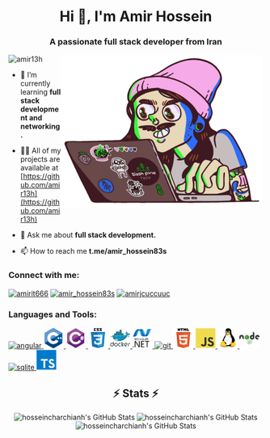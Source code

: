 <h1 align="center">Hi 👋, I'm Amir Hossein</h1>
<h3 align="center">A passionate full stack developer from Iran</h3>

<img align="right" width="400" src="1313.gif"/>

<p align="left"> <img src="https://komarev.com/ghpvc/?username=amir13h&label=Profile%20views&color=0e75b6&style=flat" alt="amir13h" /> </p>

- 🌱 I’m currently learning **full stack development and networking.**

- 👨‍💻 All of my projects are available at [https://github.com/amir13h](https://github.com/amir13h)

- 💬 Ask me about **full stack development.**

- 📫 How to reach me **t.me/amir_hossein83s**

<h3 align="left">Connect with me:</h3>
<p align="left">
<a href="https://twitter.com/amirit666" target="blank"><img align="center" src="https://raw.githubusercontent.com/rahuldkjain/github-profile-readme-generator/master/src/images/icons/Social/twitter.svg" alt="amirit666" height="30" width="40" /></a>
<a href="https://instagram.com/amir_hossein83s" target="blank"><img align="center" src="https://raw.githubusercontent.com/rahuldkjain/github-profile-readme-generator/master/src/images/icons/Social/instagram.svg" alt="amir_hossein83s" height="30" width="40" /></a>
<a href="https://discord.gg/amirjcuccuuc" target="blank"><img align="center" src="https://raw.githubusercontent.com/rahuldkjain/github-profile-readme-generator/master/src/images/icons/Social/discord.svg" alt="amirjcuccuuc" height="30" width="40" /></a>
</p>

<h3 align="left">Languages and Tools:</h3>
<p align="left"> <a href="https://angular.io" target="_blank" rel="noreferrer"> <img src="https://angular.io/assets/images/logos/angular/angular.svg" alt="angular" width="40" height="40"/> </a> <a href="https://www.w3schools.com/cpp/" target="_blank" rel="noreferrer"> <img src="https://raw.githubusercontent.com/devicons/devicon/master/icons/cplusplus/cplusplus-original.svg" alt="cplusplus" width="40" height="40"/> </a> <a href="https://www.w3schools.com/cs/" target="_blank" rel="noreferrer"> <img src="https://raw.githubusercontent.com/devicons/devicon/master/icons/csharp/csharp-original.svg" alt="csharp" width="40" height="40"/> </a> <a href="https://www.w3schools.com/css/" target="_blank" rel="noreferrer"> <img src="https://raw.githubusercontent.com/devicons/devicon/master/icons/css3/css3-original-wordmark.svg" alt="css3" width="40" height="40"/> </a> <a href="https://www.docker.com/" target="_blank" rel="noreferrer"> <img src="https://raw.githubusercontent.com/devicons/devicon/master/icons/docker/docker-original-wordmark.svg" alt="docker" width="40" height="40"/> </a> <a href="https://dotnet.microsoft.com/" target="_blank" rel="noreferrer"> <img src="https://raw.githubusercontent.com/devicons/devicon/master/icons/dot-net/dot-net-original-wordmark.svg" alt="dotnet" width="40" height="40"/> </a> <a href="https://git-scm.com/" target="_blank" rel="noreferrer"> <img src="https://www.vectorlogo.zone/logos/git-scm/git-scm-icon.svg" alt="git" width="40" height="40"/> </a> <a href="https://www.w3.org/html/" target="_blank" rel="noreferrer"> <img src="https://raw.githubusercontent.com/devicons/devicon/master/icons/html5/html5-original-wordmark.svg" alt="html5" width="40" height="40"/> </a> <a href="https://developer.mozilla.org/en-US/docs/Web/JavaScript" target="_blank" rel="noreferrer"> <img src="https://raw.githubusercontent.com/devicons/devicon/master/icons/javascript/javascript-original.svg" alt="javascript" width="40" height="40"/> </a> <a href="https://www.linux.org/" target="_blank" rel="noreferrer"> <img src="https://raw.githubusercontent.com/devicons/devicon/master/icons/linux/linux-original.svg" alt="linux" width="40" height="40"/> </a> <a href="https://nodejs.org" target="_blank" rel="noreferrer"> <img src="https://raw.githubusercontent.com/devicons/devicon/master/icons/nodejs/nodejs-original-wordmark.svg" alt="nodejs" width="40" height="40"/> </a> <a href="https://www.sqlite.org/" target="_blank" rel="noreferrer"> <img src="https://www.vectorlogo.zone/logos/sqlite/sqlite-icon.svg" alt="sqlite" width="40" height="40"/> </a> <a href="https://www.typescriptlang.org/" target="_blank" rel="noreferrer"> <img src="https://raw.githubusercontent.com/devicons/devicon/master/icons/typescript/typescript-original.svg" alt="typescript" width="40" height="40"/> </a> </p>

<h2 align="center">⚡ Stats ⚡</h2>
<div align=center>
<img width=390 src="https://github-readme-stats.vercel.app/api?username=hosseincharchianh&theme=darcula&show_icons=true&hide_border=true&count_private=true&border_radius=10" alt="hosseincharchianh's GitHub Stats" />
<img src="https://github-readme-streak-stats.herokuapp.com/?user=hosseincharchianh&theme=darcula&hide_border=true&border_radius=10" alt="hosseincharchianh's GitHub Stats" />
<img width=390 src="https://github-readme-stats.vercel.app/api/top-langs/?username=hosseincharchianh&theme=darcula&show_icons=true&hide_border=true&layout=compact&border_radius=10" alt="hosseincharchianh's GitHub Stats" />
</div>
